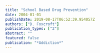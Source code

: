 ```yaml
---
title: "School Based Drug Prevention"
date: 2004-01-01
publishDate: 2019-08-17T06:52:39.954057Z
authors: ["D. Foxcroft"]
publication_types: ["2"]
abstract: ""
featured: false
publication: "*Addiction*"
---
```


